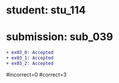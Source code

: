 # student: stu_114
# submission: sub_039

```diff
+ ex03_0: Accepted
+ ex03_1: Accepted
+ ex03_2: Accepted
```
#incorrect=0
#correct=3
